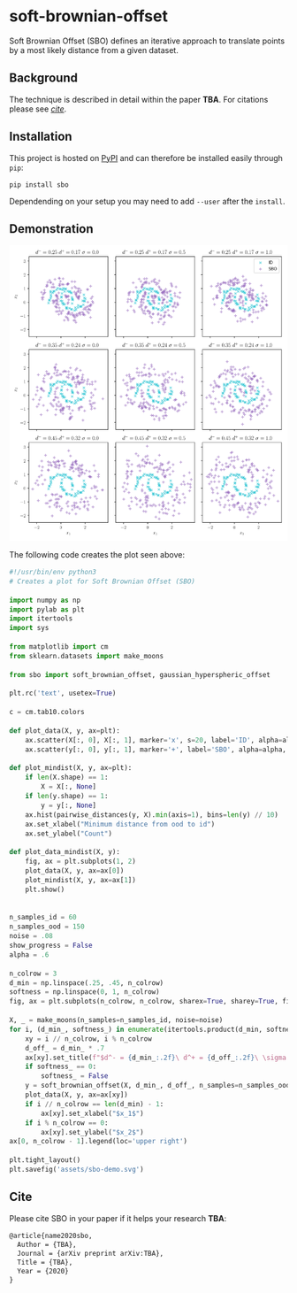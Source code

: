 # soft-brownian-offset
Soft Brownian Offset (SBO) defines an iterative approach to translate points by a most likely distance from a given dataset.

## Background

The technique is described in detail within the paper **TBA**. For citations please see [*cite*](#cite).

## Installation

This project is hosted on [PyPI](https://pypi.org/project/sbo/) and can therefore be installed easily through `pip`:

```
pip install sbo
```

Dependending on your setup you may need to add `--user` after the `install`.

## Demonstration

![demonstration](assets/sbo-demo.svg)

The following code creates the plot seen above:

```python
#!/usr/bin/env python3
# Creates a plot for Soft Brownian Offset (SBO)

import numpy as np
import pylab as plt
import itertools
import sys

from matplotlib import cm
from sklearn.datasets import make_moons

from sbo import soft_brownian_offset, gaussian_hyperspheric_offset

plt.rc('text', usetex=True)

c = cm.tab10.colors

def plot_data(X, y, ax=plt):
    ax.scatter(X[:, 0], X[:, 1], marker='x', s=20, label='ID', alpha=alpha, c=[c[-1]])
    ax.scatter(y[:, 0], y[:, 1], marker='+', label='SBO', alpha=alpha, c=[c[-6]])
    
def plot_mindist(X, y, ax=plt):
    if len(X.shape) == 1:
        X = X[:, None]
    if len(y.shape) == 1:
        y = y[:, None]
    ax.hist(pairwise_distances(y, X).min(axis=1), bins=len(y) // 10)
    ax.set_xlabel("Minimum distance from ood to id")
    ax.set_ylabel("Count")
    
def plot_data_mindist(X, y):
    fig, ax = plt.subplots(1, 2)
    plot_data(X, y, ax=ax[0])
    plot_mindist(X, y, ax=ax[1])
    plt.show()


n_samples_id = 60
n_samples_ood = 150
noise = .08
show_progress = False
alpha = .6

n_colrow = 3
d_min = np.linspace(.25, .45, n_colrow)
softness = np.linspace(0, 1, n_colrow)
fig, ax = plt.subplots(n_colrow, n_colrow, sharex=True, sharey=True, figsize=(8.5, 9))

X, _ = make_moons(n_samples=n_samples_id, noise=noise)
for i, (d_min_, softness_) in enumerate(itertools.product(d_min, softness)):
    xy = i // n_colrow, i % n_colrow
    d_off_ = d_min_ * .7
    ax[xy].set_title(f"$d^- = {d_min_:.2f}\ d^+ = {d_off_:.2f}\ \sigma = {softness_}$")
    if softness_ == 0:
        softness_ = False
    y = soft_brownian_offset(X, d_min_, d_off_, n_samples=n_samples_ood, softness=softness_, show_progress=show_progress)
    plot_data(X, y, ax=ax[xy])
    if i // n_colrow == len(d_min) - 1:
        ax[xy].set_xlabel("$x_1$")
    if i % n_colrow == 0:
        ax[xy].set_ylabel("$x_2$")
ax[0, n_colrow - 1].legend(loc='upper right')

plt.tight_layout()
plt.savefig('assets/sbo-demo.svg')
```

## Cite

Please cite SBO in your paper if it helps your research **TBA**:

```
@article{name2020sbo,
  Author = {TBA},
  Journal = {arXiv preprint arXiv:TBA},
  Title = {TBA},
  Year = {2020}
}
```


